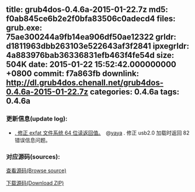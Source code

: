 title: grub4dos-0.4.6a-2015-01-22.7z
md5: f0ab845ce6b2e2f0bfa83506c0adecd4
files:
  grub.exe: 75ae300244a9fb14ea906df50ae12322
  grldr: d1811963dbb263103e522643af3f2841
  ipxegrldr: 4a883976bab36336831efb463f4fe54d
size: 504K
date: 2015-01-22 15:52:42.000000000 +0800
commit: f7a863fb
downlink: http://dl.grub4dos.chenall.net/grub4dos-0.4.6a-2015-01-22.7z
categories: 0.4.6a
tags: 0.4.6a
---


### 更新信息(update log):
  * [﻿. 修正 exfat 文件系统 64 位读返回值。](https://github.com/chenall/grub4dos/commit/f7a863fb76c6f7b7799ea428529d715e92493aac)　@[yaya](https://github.com/agalazis)
    . 修正 usb2.0 加载时返回 82 错误信息问题。

### 对应源码(sources):
  [查看源码(Browse source)](https://github.com/chenall/grub4dos/tree/f7a863fb76c6f7b7799ea428529d715e92493aac)

  [下载源码(Download ZIP)](https://github.com/chenall/grub4dos/archive/f7a863fb76c6f7b7799ea428529d715e92493aac.zip)
